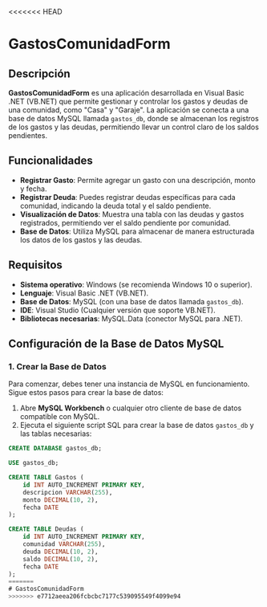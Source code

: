 <<<<<<< HEAD
# GastosComunidadForm

## Descripción

**GastosComunidadForm** es una aplicación desarrollada en Visual Basic .NET (VB.NET) que permite gestionar y controlar los gastos y deudas de una comunidad, como "Casa" y "Garaje". La aplicación se conecta a una base de datos MySQL llamada `gastos_db`, donde se almacenan los registros de los gastos y las deudas, permitiendo llevar un control claro de los saldos pendientes.

## Funcionalidades

- **Registrar Gasto**: Permite agregar un gasto con una descripción, monto y fecha.
- **Registrar Deuda**: Puedes registrar deudas específicas para cada comunidad, indicando la deuda total y el saldo pendiente.
- **Visualización de Datos**: Muestra una tabla con las deudas y gastos registrados, permitiendo ver el saldo pendiente por comunidad.
- **Base de Datos**: Utiliza MySQL para almacenar de manera estructurada los datos de los gastos y las deudas.

## Requisitos

- **Sistema operativo**: Windows (se recomienda Windows 10 o superior).
- **Lenguaje**: Visual Basic .NET (VB.NET).
- **Base de Datos**: MySQL (con una base de datos llamada `gastos_db`).
- **IDE**: Visual Studio (Cualquier versión que soporte VB.NET).
- **Bibliotecas necesarias**: MySQL.Data (conector MySQL para .NET).

## Configuración de la Base de Datos MySQL

### 1. Crear la Base de Datos

Para comenzar, debes tener una instancia de MySQL en funcionamiento. Sigue estos pasos para crear la base de datos:

1. Abre **MySQL Workbench** o cualquier otro cliente de base de datos compatible con MySQL.
2. Ejecuta el siguiente script SQL para crear la base de datos `gastos_db` y las tablas necesarias:

```sql
CREATE DATABASE gastos_db;

USE gastos_db;

CREATE TABLE Gastos (
    id INT AUTO_INCREMENT PRIMARY KEY,
    descripcion VARCHAR(255),
    monto DECIMAL(10, 2),
    fecha DATE
);

CREATE TABLE Deudas (
    id INT AUTO_INCREMENT PRIMARY KEY,
    comunidad VARCHAR(255),
    deuda DECIMAL(10, 2),
    saldo DECIMAL(10, 2),
    fecha DATE
);
=======
# GastosComunidadForm
>>>>>>> e7712aeea206fcbcbc7177c539095549f4099e94
